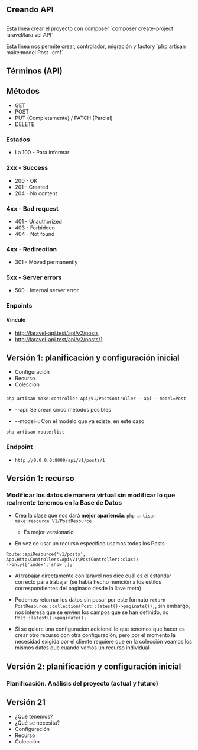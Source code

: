 ## Creando API

##
Esta linea crear el proyecto con composer
´composer create-project laravel/lara
vel API´

Esta linea nos permite crear, controlador, migración y factory
´php artisan make:model Post -cmf´

## Términos (API)

## Métodos

- GET
- POST
- PUT (Completamente) / PATCH (Parcial)
- DELETE

### Estados 
- La 100 - Para informar

### 2xx - Success
- 200 - OK
- 201 - Created
- 204 - No content


### 4xx - Bad request
- 401 - Unauthorized
- 403 - Forbidden
- 404 - Not found

### 4xx - Redirection
- 301 - Moved permanently

### 5xx - Server errors
- 500 - Internal server error

### Enpoints

#### Vínculo
- http://laravel-api.test/api/v2/posts
- http://laravel-api.test/api/v2/posts/1

## Versión 1: planificación y configuración inicial

- Configuración
- Recurso
- Colección

###

`php artisan make:controller Api/V1/PostController --api --model=Post`

- --api: Se crean cinco métodos posibles

- --model=: Con el modelo que ya existe, en este caso

`php artisan route:list`

### Endpoint

- `http://0.0.0.0:8000/api/v1/posts/1`

## Versión 1: recurso

### Modificar los datos de manera virtual sin modificar lo que realmente tenemos en la Base de Datos

- Crea la clase que nos dará **mejor apariencia**: `php artisan make:resource V1/PostResource`
    - Es mejor versionarlo

- En vez de usar un recurso específico usamos todos los Posts

```
Route::apiResource('v1/posts', App\Http\Controllers\Api\V1\PostController::class)
->only(['index','show']);
```

- Al trabajar directamente con laravel nos dice cuál es el estandar correcto para trabajar (se había hecho mención a los estilos correspondientes del paginado desde la llave meta)

- Podemos retornar los datos sin pasar por este formato `return PostResource::collection(Post::latest()->paginate());`, sin embargo, nos interesa que se envíen los campos que se han definido, no `Post::latest()->paginate();`
 - Si se quiere una configuración adicional lo que tenemos que hacer es crear otro recurso con otra configuración, pero por el momento la necesidad exigida por el cliente requiere que en la colección veamos los mismos datos que cuando vemos un recurso individual


## Versión 2: planificación y configuración inicial
### Planificación. Análisis del proyecto (actual y futuro)


## Versión 21
- ¿Qué tenemos?
- ¿Qué se necesita?
- Configuración
- Recurso
- Colección

